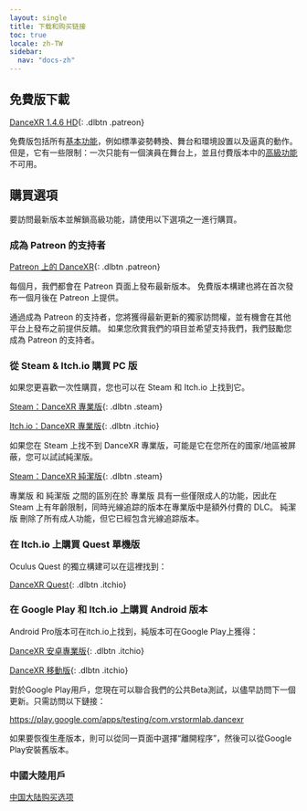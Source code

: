 ```yaml
---
layout: single
title: 下载和购买链接
toc: true
locale: zh-TW
sidebar:
  nav: "docs-zh"
---
```


## 免費版下載

[DanceXR 1.4.6 HD](https://www.patreon.com/file?h=85423487&i=15211815){: .dlbtn .patreon}

免費版包括所有[基本功能](basic_features.md)，例如標準姿勢轉換、舞台和環境設置以及逼真的動作。 但是，它有一些限制：一次只能有一個演員在舞台上，並且付費版本中的[高級功能](pro_features.md) 不可用。

## 購買選項
要訪問最新版本並解鎖高級功能，請使用以下選項之一進行購買。

### 成為 Patreon 的支持者

[Patreon 上的 DanceXR](https://www.patreon.com/dvvr){: .dlbtn .patreon}

每個月，我們都會在 Patreon 頁面上發布最新版本。 免費版本構建也將在首次發布一個月後在 Patreon 上提供。

通過成為 Patreon 的支持者，您將獲得最新更新的獨家訪問權，並有機會在其他平台上發布之前提供反饋。 如果您欣賞我們的項目並希望支持我們，我們鼓勵您成為 Patreon 的支持者。


### 從 Steam & Itch.io 購買 PC 版

如果您更喜歡一次性購買，您也可以在 Steam 和 Itch.io 上找到它。

[Steam：DanceXR 專業版](https://store.steampowered.com/app/1905510/DanceXR/){: .dlbtn .steam}

[Itch.io：DanceXR 專業版](https://stormlab.itch.io/dvvr){: .dlbtn .itchio}

如果您在 Steam 上找不到 DanceXR 專業版，可能是它在您所在的國家/地區被屏蔽，您可以試試純潔版。

[Steam：DanceXR 純潔版](https://store.steampowered.com/app/2193970/DanceXR_Pure/){: .dlbtn .steam}

專業版 和 純潔版 之間的區別在於 專業版 具有一些僅限成人的功能，因此在 Steam 上有年齡限制，同時光線追踪的版本在專業版中是額外付費的 DLC。 純潔版 刪除了所有成人功能，但它已經包含光線追踪版本。


### 在 Itch.io 上購買 Quest 單機版

Oculus Quest 的獨立構建可以在這裡找到：

[DanceXR Quest](https://stormlab.itch.io/dancexr-quest){: .dlbtn .itchio}


### 在 Google Play 和 Itch.io 上購買 Android 版本

Android Pro版本可在itch.io上找到，純版本可在Google Play上獲得：

[DanceXR 安卓專業版](https://stormlab.itch.io/dancexr-android){: .dlbtn .itchio}

[DanceXR 移動版](https://play.google.com/store/apps/details?id=com.vrstormlab.dancexr){: .dlbtn .itchio}

對於Google Play用戶，您現在可以聯合我們的公共Beta測試，以儘早訪問下一個更新。只需訪問以下鏈接：

https://play.google.com/apps/testing/com.vrstormlab.dancexr

如果要恢復生產版本，則可以從同一頁面中選擇“離開程序”，然後可以從Google Play安裝舊版本。


### 中國大陸用戶

[中国大陆购买选项](purchase_prc.md)
